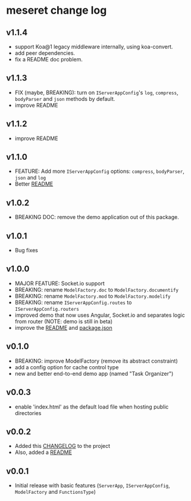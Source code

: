 # meseret change log

## v1.1.4
- support Koa@1 legacy middleware internally, using koa-convert.
- add peer dependencies.
- fix a README doc problem.

## v1.1.3
- FIX (maybe, BREAKING): turn on `IServerAppConfig`'s `log`, `compress`, `bodyParser` and `json` methods by default.
- improve README

## v1.1.2
- improve README

## v1.1.0
- FEATURE: Add more `IServerAppConfig` options: `compress`, `bodyParser`, `json` and `log`
- Better [README](README.md)

## v1.0.2
- BREAKING DOC: remove the demo application out of this package.

## v1.0.1
- Bug fixes

## v1.0.0

- MAJOR FEATURE: Socket.io support
- BREAKING: rename `ModelFactory.doc` to `ModelFactory.documentify`
- BREAKING: rename `ModelFactory.mod` to `ModelFactory.modelify`
- BREAKING: rename `IServerAppConfig.routes` to `IServerAppConfig.routers`
- improved demo that now uses Angular, Socket.io and separates logic from router (NOTE: demo is still in beta)
- improve the [README](README.md) and [package.json](package.json)

## v0.1.0

- BREAKING: improve ModelFactory (remove its abstract constraint)
- add a config option for cache control type
- new and better end-to-end demo app (named "Task Organizer")

## v0.0.3

- enable 'index.html' as the default load file when hosting public directories

## v0.0.2

- Added this [CHANGELOG](CHANGELOG.md) to the project
- Also, added a [README](README.md)

## v0.0.1

- Initial release with basic features (`ServerApp`, `IServerAppConfig`, `ModelFactory` and `FunctionsType`)
